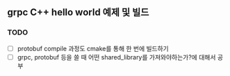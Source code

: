 ## grpc C++ hello world 예제 및 빌드


### TODO
- [ ] protobuf compile 과정도 cmake를 통해 한 번에 빌드하기
- [ ] grpc, protobuf 등을 쓸 때 어떤 shared_library를 가져와야하는가?에 대해서 공부